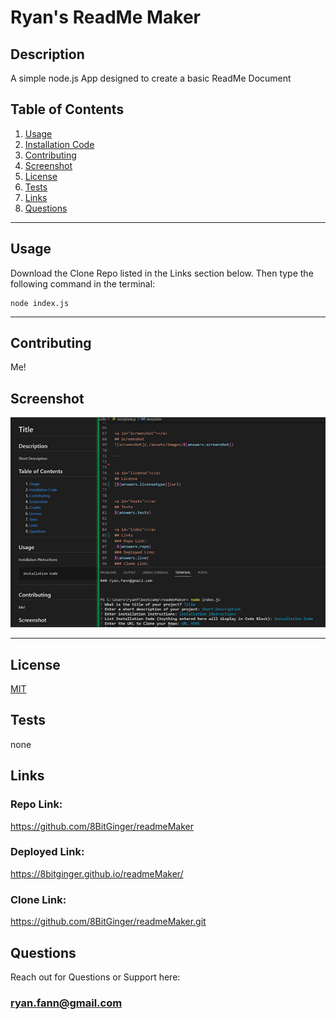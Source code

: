 
<a id="badges"></a>



# Ryan's ReadMe Maker

## Description
A simple node.js App designed to create a basic ReadMe Document



## Table of Contents
1. [Usage](#usage)
2. [Installation Code](#installation)
3. [Contributing](#contributing)
4. [Screenshot](#screenshot)
5. [License](#license)
6. [Tests](#tests)
7. [Links](#links)
8. [Questions](#support)

---

<a id="usage"></a>
## Usage
Download the Clone Repo listed in the Links section below.  Then type the following command in the terminal:

<a id="installation"></a>
```
node index.js
```

---

<a id="contributing"></a>
## Contributing
Me!


<a id="screenshot"></a>
## Screenshot
![screenshot](./assets/images/screenshot-readMe.png)

---


<a id="license"></a>
## License
[MIT](url)


<a id="tests"></a>
## Tests
none


<a id="links"></a>
## Links
### Repo Link:
 https://github.com/8BitGinger/readmeMaker
### Deployed Link:
https://8bitginger.github.io/readmeMaker/
### Clone Link:
https://github.com/8BitGinger/readmeMaker.git


<a id="support"></a>
## Questions
Reach out for Questions or Support here:
### ryan.fann@gmail.com



